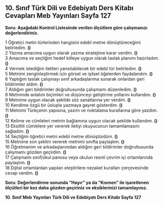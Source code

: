 ## 10. Sınıf Türk Dili ve Edebiyatı Ders Kitabı Cevapları Meb Yayınları Sayfa 127

**Soru: Aşağıdaki Kontrol Listesinde verilen ölçütlere göre çalışmanızı değerlendiriniz.**

1 Öğretici metin türlerinden hangisini edebî metne dönüştüreceğimi belirledim. **()**  
 2 Yazma amacıma uygun olarak yazma stratejime karar verdim. **()**  
 3 Amacıma ve seçtiğim hedef kitleye uygun olarak taslak planımı hazırladım. **()**  
 4 Vermek istediğim iletileri yansıtabilecek bir edebî tür belirledim. **()**  
 5 Metnimi zenginleştirmek için görsel ve işitsel öğelerden faydalandım. **()**  
 6 Yaptığım taslak çalışmayı sınıf arkadaşlarıma sunarak onlardan geri bildirimler aldım. **()**  
 7 Aldığım geri bildirimler doğrultusunda çalışmamı düzenledim. **()**  
 8 Metnimde anlatım biçimleri ve düşünceyi geliştirme yollarını kullandım. **()**  
 9 Metnime uygun olacak şekilde söz sanatlarına yer verdim. **()**  
 10 Kendime özgü bir üslupla yazmaya gayret gösterdim. **()**  
 11 Metnimi Türkçenin yapısına, yazım ve noktalama kurallarına göre yazdım. **()**  
 12 Kelime ve cümleleri metnin bağlamına uygun olacak şekilde kullandım. **()**  
 13 Eksiltili cümlelere yer vererek iletiyi okuyucunun tamamlamasını sağladım. **()**  
 14 Seçtiğim öğretici metni edebî metne dönüştürdüm. **()**  
 15 Metnime son şeklini vererek metnimi sınıfta paylaştım. **()**  
 16 Öğretmenim ve arkadaşlarımdan aldığım geri bildirimler doğrultusunda çalışmamı gözden geçirdim. **()**  
 17 Çalışmamı sınıf/okul panosu veya okulun resmî çevrim içi ortamlarında paylaştım. **()**  
 18 Dijital ortamlardan yapılan eleştirilere nezaket kuralları çerçevesinde cevap verdim. **()**

**Soru: Değerlendirme sonunda “Hayır” ya da “Kısmen” ile işaretlenen ölçütleri bir kez daha gözden geçiriniz ve eksiklerinizi tamamlayınız.**

**10. Sınıf Meb Yayınları Türk Dili ve Edebiyatı Ders Kitabı Sayfa 127**